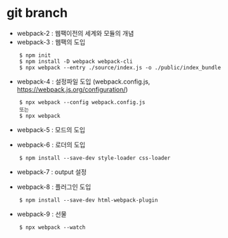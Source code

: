 # git branch
- webpack-2 : 웹팩이전의 세계와 모듈의 개념
- webpack-3 : 웹팩의 도입
```
    $ npm init
    $ npm install -D webpack webpack-cli
    $ npx webpack --entry ./source/index.js -o ./public/index_bundle
```

- webpack-4 : 설정파일 도입 (webpack.config.js, https://webpack.js.org/configuration/)
```
    $ npx webpack --config webpack.config.js 
    또는
    $ npx webpack
```

- webpack-5 : 모드의 도입

- webpack-6 : 로더의 도입
```
    $ npm install --save-dev style-loader css-loader
```

- webpack-7 : output 설정

- webpack-8 : 플러그인 도입
```
    $ npm install --save-dev html-webpack-plugin
```

- webpack-9 : 선물
```
    $ npx webpack --watch
```